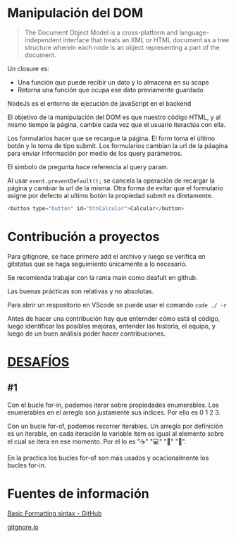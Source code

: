 
# Manipulación del DOM

> The Document Object Model is a cross-platform and language-independent interface that treats an XML or HTML document as a tree structure wherein each node is an object representing a part of the document.


Un closure es:
- Una función que puede recibir un dato y lo almacena en su scope
- Retorna una función que ocupa ese dato previamente guardado

NodeJs es el entorno de ejecución de javaScript en el backend

El objetivo de la manipulación del DOM es que nuestro código HTML,  y al mismo tiempo la página, cambie cada vez que el usuario iteractúa con ella.

Los formularios hacer que se recargue la página. El form toma el último botón y lo toma de tipo submit. Los formularios cambían la url de la páagina para enviar información por medio de los query parámetros.

El simbolo de pregunta hace referencia al query param.

Al usar `event.preventDefault();` se cancela la operación de recargar la página y cambiar la url de la misma.
Otra forma de evitar que el formulario asigne por defecto al ultimo botón la propiedad submit es diretamente.
```js
<button type="button" id="btnCalcular">Calcular</button>
```

# Contribución a proyectos

Para gitignore, se hace primero add el archivo y luego se verifica en gitstatus que se haga seguimiento únicamente a lo necesario.

Se recomienda trabajar con la rama main como deafult en github.

Las buenas prácticas son relativas y no absolutas.

Para abrir un respositorio en VScode se puede usar el comando `code ./ -r` 

Antes de hacer una contribución hay que enternder cómo está el código, luego identificar las posibles mejoras, entender las historia, el equipo, y luego de un buen análisis poder hacer contribuciones.


# [DESAFÍOS](https://jshero.platzi.com/)

## #1 

Con el bucle for-in, podemos iterar sobre propiedades enumerables. Los enumerables en el arreglo son justamente sus índices. Por ello es 0 1 2 3.

Con un bucle for-of, podemos recorrer iterables. Un arreglo por definición es un iterable, en cada iteración la variable item es igual al elemento sobre el cual se itera en ese momento. Por el    lo es "☕" "💻" "🍷" "🍫".

En la practica los bucles for-of son más usados y ocacionalmente los bucles for-in.

# Fuentes de información

[Basic Formatting sintax - GitHub](https://docs.github.com/es/get-started/writing-on-github/getting-started-with-writing-and-formatting-on-github/basic-writing-and-formatting-syntax)

[gitgnore.io](https://www.toptal.com/developers/gitignore)